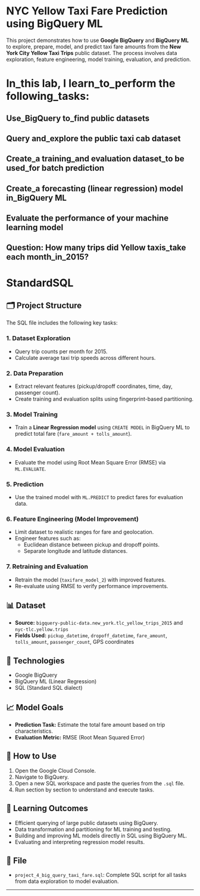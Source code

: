 # NYC Yellow Taxi Fare Prediction using BigQuery ML

This project demonstrates how to use **Google BigQuery** and **BigQuery ML** to explore, prepare, model, and predict taxi fare amounts from the **New York City Yellow Taxi Trips** public dataset. The process involves data exploration, feature engineering, model training, evaluation, and prediction.

# In_this lab, I learn_to_perform the following_tasks:
## Use_BigQuery to_find public datasets
## Query and_explore the public taxi cab dataset
## Create_a training_and evaluation dataset_to be used_for batch prediction
## Create_a forecasting (linear regression) model in_BigQuery ML
## Evaluate the performance of your machine learning model
## Question: How many trips did Yellow taxis_take each month_in_2015?
# StandardSQL

## 🗂 Project Structure

The SQL file includes the following key tasks:

### 1. **Dataset Exploration**
- Query trip counts per month for 2015.
- Calculate average taxi trip speeds across different hours.

### 2. **Data Preparation**
- Extract relevant features (pickup/dropoff coordinates, time, day, passenger count).
- Create training and evaluation splits using fingerprint-based partitioning.

### 3. **Model Training**
- Train a **Linear Regression model** using `CREATE MODEL` in BigQuery ML to predict total fare (`fare_amount + tolls_amount`).

### 4. **Model Evaluation**
- Evaluate the model using Root Mean Square Error (RMSE) via `ML.EVALUATE`.

### 5. **Prediction**
- Use the trained model with `ML.PREDICT` to predict fares for evaluation data.

### 6. **Feature Engineering (Model Improvement)**
- Limit dataset to realistic ranges for fare and geolocation.
- Engineer features such as:
  - Euclidean distance between pickup and dropoff points.
  - Separate longitude and latitude distances.

### 7. **Retraining and Evaluation**
- Retrain the model (`taxifare_model_2`) with improved features.
- Re-evaluate using RMSE to verify performance improvements.

## 📊 Dataset

- **Source:** `bigquery-public-data.new_york.tlc_yellow_trips_2015` and `nyc-tlc.yellow.trips`
- **Fields Used:** `pickup_datetime`, `dropoff_datetime`, `fare_amount`, `tolls_amount`, `passenger_count`, GPS coordinates

## 📌 Technologies

- Google BigQuery
- BigQuery ML (Linear Regression)
- SQL (Standard SQL dialect)

## 📈 Model Goals

- **Prediction Task:** Estimate the total fare amount based on trip characteristics.
- **Evaluation Metric:** RMSE (Root Mean Squared Error)

## 📎 How to Use

1. Open the Google Cloud Console.
2. Navigate to BigQuery.
3. Open a new SQL workspace and paste the queries from the `.sql` file.
4. Run section by section to understand and execute tasks.

## 🧠 Learning Outcomes

- Efficient querying of large public datasets using BigQuery.
- Data transformation and partitioning for ML training and testing.
- Building and improving ML models directly in SQL using BigQuery ML.
- Evaluating and interpreting regression model results.

## 📁 File

- `project_4_big_query_taxi_fare.sql`: Complete SQL script for all tasks from data exploration to model evaluation.

---
